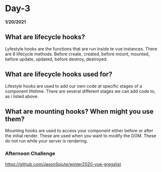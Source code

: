# Day-3
__1/20/2021__

## What are lifecycle hooks?

Lyfestyle hooks are the functions that are run inside te vue instances. There are 8 lifecycle methods. Before create, created, before mount, mounted, before update, updated, before destroy, destroyed.

## What are lifecycle hooks used for?

Lifestyle hooks are used to add our own code at specific stages of a component lifetime. There are several different stages we can add code to, as i listed above.

## What are mounting hooks? When might you use them?

Mounting hooks are used to access your component either before or after the initial render. These are used when you want to modify the DOM. These do not run while your server is rendering.

### Afternoon Challenge

https://github.com/JasonSpjute/winter2020-vue-gregslist